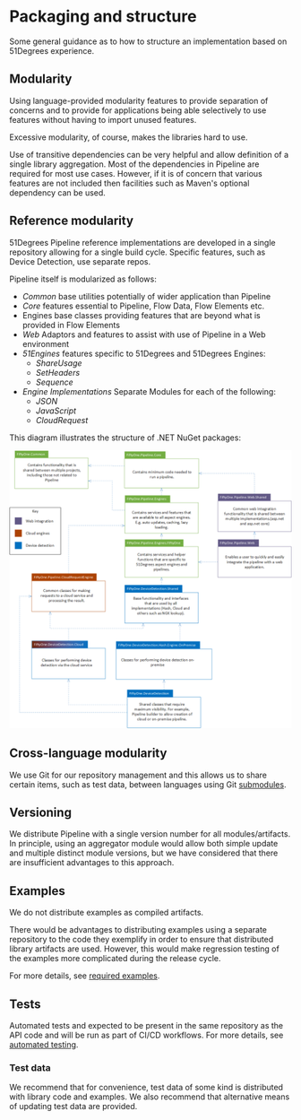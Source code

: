 # Packaging and structure

Some general guidance as to how to structure an implementation based on
51Degrees experience.

## Modularity

Using language-provided modularity features to provide separation
of concerns and to provide for applications being able selectively to
use features  without having to import unused features.

Excessive modularity, of course, makes the libraries hard to use.

Use of transitive dependencies can be very helpful and allow definition
of a single library aggregation. Most of the dependencies in Pipeline
are required for most use cases. However, if it is of concern that various
features are not included then facilities such as Maven's optional dependency can
be used.

## Reference modularity

51Degrees Pipeline reference implementations are developed in a single repository
allowing for a single build cycle. Specific features, such as Device Detection,
use separate repos.

Pipeline itself is modularized as follows:

- *Common* base utilities potentially of wider application than Pipeline
- *Core* features essential to Pipeline, Flow Data, Flow Elements etc.
- Engines base classes providing features that are beyond what is provided in Flow Elements
- *Web* Adaptors and features to assist with use of Pipeline in a Web environment
- *51Engines* features specific to 51Degrees and 51Degrees Engines:
  - *ShareUsage*
  - *SetHeaders*
  - *Sequence*
- *Engine Implementations* Separate Modules for each of the following:
  - *JSON*
  - *JavaScript*
  - *CloudRequest*

This diagram illustrates the structure of .NET NuGet packages:

![Illustration of package structure](images/v4%20Packages.png)

## Cross-language modularity

We use Git for our repository management and this allows us to share certain
items, such as test data, between languages using Git [submodules](https://git-scm.com/book/en/v2/Git-Tools-Submodules).

## Versioning

We distribute Pipeline with a single version number for all modules/artifacts.
In principle, using an aggregator module would allow both simple update
and multiple distinct module versions, but we have considered that there
are insufficient advantages to this approach.

## Examples

We do not distribute examples as compiled artifacts.

There would be advantages to distributing examples using a separate repository
to the code they exemplify in order to
ensure that distributed library artifacts are used. However, this would make
regression testing of the examples more complicated during the release cycle.

For more details, see [required examples](required-examples.md).

## Tests

Automated tests and expected to be present in the same repository as the
API code and will be run as part of CI/CD workflows.
For more details, see [automated testing](automated-testing.md).

### Test data

We recommend that for convenience, test data of some kind is distributed with
library code and examples. We also recommend that alternative means of updating
test data are provided.

